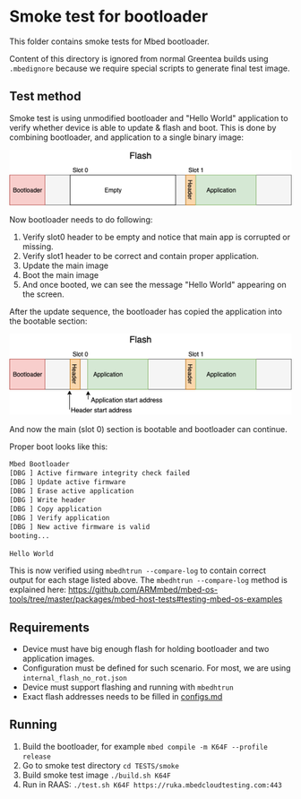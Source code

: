 # Smoke test for bootloader

This folder contains smoke tests for Mbed bootloader.

Content of this directory is ignored from normal Greentea builds using `.mbedignore`
because we require special scripts to generate final test image.

## Test method

Smoke test is using unmodified bootloader and "Hello World" application to verify whether device is able to  update & flash and boot.
This is done by combining bootloader, and application to a single binary image:

![Update Image](update_image.png)

Now bootloader needs to do following:

1. Verify slot0 header to be empty and notice that main app is corrupted or missing.
1. Verify slot1 header to be correct and contain proper application.
1. Update the main image
1. Boot the main image
1. And once booted, we can see the message "Hello World" appearing on the screen.

After the update sequence, the bootloader has copied the application into the bootable section:

![After the update](after_update.png)

And now the main (slot 0) section is bootable and bootloader can continue.

Proper boot looks like this:

```
Mbed Bootloader
[DBG ] Active firmware integrity check failed
[DBG ] Update active firmware
[DBG ] Erase active application
[DBG ] Write header
[DBG ] Copy application
[DBG ] Verify application
[DBG ] New active firmware is valid
booting...

Hello World
```

This is now verified using `mbedhtrun --compare-log` to contain correct output for each stage listed above.
The `mbedhtrun --compare-log` method is explained here: https://github.com/ARMmbed/mbed-os-tools/tree/master/packages/mbed-host-tests#testing-mbed-os-examples

## Requirements

* Device must have big enough flash for holding bootloader and two application images.
* Configuration must be defined for such scenario. For most, we are using `internal_flash_no_rot.json`
* Device must support flashing and running with `mbedhtrun`
* Exact flash addresses needs to be filled in [configs.md](configs.md)

## Running

1. Build the bootloader, for example `mbed compile -m K64F --profile release`
1. Go to smoke test directory `cd TESTS/smoke`
1. Build smoke test image `./build.sh K64F`
1. Run in RAAS: `./test.sh K64F https://ruka.mbedcloudtesting.com:443`
